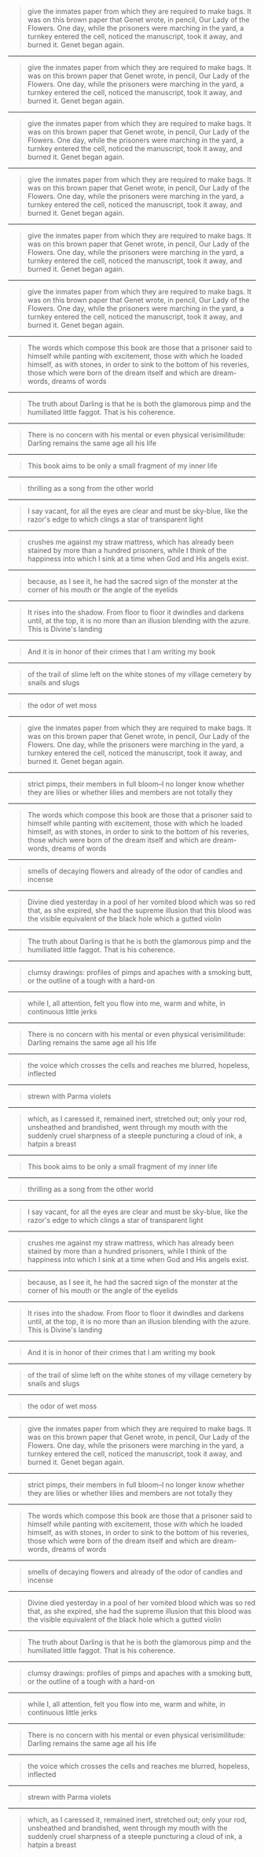 
> give the inmates paper from which they are required to make bags. It was on this brown paper that Genet wrote, in pencil, Our Lady of the Flowers. One day, while the prisoners were marching in the yard, a turnkey entered the cell, noticed the manuscript, took it away, and burned it. Genet began again.

***

> give the inmates paper from which they are required to make bags. It was on this brown paper that Genet wrote, in pencil, Our Lady of the Flowers. One day, while the prisoners were marching in the yard, a turnkey entered the cell, noticed the manuscript, took it away, and burned it. Genet began again.

***

> give the inmates paper from which they are required to make bags. It was on this brown paper that Genet wrote, in pencil, Our Lady of the Flowers. One day, while the prisoners were marching in the yard, a turnkey entered the cell, noticed the manuscript, took it away, and burned it. Genet began again.

***

> give the inmates paper from which they are required to make bags. It was on this brown paper that Genet wrote, in pencil, Our Lady of the Flowers. One day, while the prisoners were marching in the yard, a turnkey entered the cell, noticed the manuscript, took it away, and burned it. Genet began again.

***

> give the inmates paper from which they are required to make bags. It was on this brown paper that Genet wrote, in pencil, Our Lady of the Flowers. One day, while the prisoners were marching in the yard, a turnkey entered the cell, noticed the manuscript, took it away, and burned it. Genet began again.

***

> give the inmates paper from which they are required to make bags. It was on this brown paper that Genet wrote, in pencil, Our Lady of the Flowers. One day, while the prisoners were marching in the yard, a turnkey entered the cell, noticed the manuscript, took it away, and burned it. Genet began again.

***

> The words which compose this book are those that a prisoner said to himself while panting with excitement, those with which he loaded himself, as with stones, in order to sink to the bottom of his reveries, those which were born of the dream itself and which are dream-words, dreams of words

***

> The truth about Darling is that he is both the glamorous pimp and the humiliated little faggot. That is his coherence.

***

> There is no concern with his mental or even physical verisimilitude: Darling remains the same age all his life

***

> This book aims to be only a small fragment of my inner life

***

> thrilling as a song from the other world

***

> I say vacant, for all the eyes are clear and must be sky-blue, like the razor's edge to which clings a star of transparent light

***

> crushes me against my straw mattress, which has already been stained by more than a hundred prisoners, while I think of the happiness into which I sink at a time when God and His angels exist.

***

> because, as I see it, he had the sacred sign of the monster at the corner of his mouth or the angle of the eyelids

***

> It rises into the shadow. From floor to floor it dwindles and darkens until, at the top, it is no more than an illusion blending with the azure. This is Divine's landing

***

> And it is in honor of their crimes that I am writing my book

***

> of the trail of slime left on the white stones of my village cemetery by snails and slugs

***

> the odor of wet moss

***

> give the inmates paper from which they are required to make bags. It was on this brown paper that Genet wrote, in pencil, Our Lady of the Flowers. One day, while the prisoners were marching in the yard, a turnkey entered the cell, noticed the manuscript, took it away, and burned it. Genet began again.

***

> strict pimps, their members in full bloom–I no longer know whether they are lilies or whether lilies and members are not totally they

***

> The words which compose this book are those that a prisoner said to himself while panting with excitement, those with which he loaded himself, as with stones, in order to sink to the bottom of his reveries, those which were born of the dream itself and which are dream-words, dreams of words

***

> smells of decaying flowers and already of the odor of candles and incense

***

> Divine died yesterday in a pool of her vomited blood which was so red that, as she expired, she had the supreme illusion that this blood was the visible equivalent of the black hole which a gutted violin

***

> The truth about Darling is that he is both the glamorous pimp and the humiliated little faggot. That is his coherence.

***

> clumsy drawings: profiles of pimps and apaches with a smoking butt, or the outline of a tough with a hard-on

***

> while I, all attention, felt you flow into me, warm and white, in continuous little jerks

***

> There is no concern with his mental or even physical verisimilitude: Darling remains the same age all his life

***

> the voice which crosses the cells and reaches me blurred, hopeless, inflected

***

> strewn with Parma violets

***

> which, as I caressed it, remained inert, stretched out; only your rod, unsheathed and brandished, went through my mouth with the suddenly cruel sharpness of a steeple puncturing a cloud of ink, a hatpin a breast

***

> This book aims to be only a small fragment of my inner life

***

> thrilling as a song from the other world

***

> I say vacant, for all the eyes are clear and must be sky-blue, like the razor's edge to which clings a star of transparent light

***

> crushes me against my straw mattress, which has already been stained by more than a hundred prisoners, while I think of the happiness into which I sink at a time when God and His angels exist.

***

> because, as I see it, he had the sacred sign of the monster at the corner of his mouth or the angle of the eyelids

***

> It rises into the shadow. From floor to floor it dwindles and darkens until, at the top, it is no more than an illusion blending with the azure. This is Divine's landing

***

> And it is in honor of their crimes that I am writing my book

***

> of the trail of slime left on the white stones of my village cemetery by snails and slugs

***

> the odor of wet moss

***

> give the inmates paper from which they are required to make bags. It was on this brown paper that Genet wrote, in pencil, Our Lady of the Flowers. One day, while the prisoners were marching in the yard, a turnkey entered the cell, noticed the manuscript, took it away, and burned it. Genet began again.

***

> strict pimps, their members in full bloom–I no longer know whether they are lilies or whether lilies and members are not totally they

***

> The words which compose this book are those that a prisoner said to himself while panting with excitement, those with which he loaded himself, as with stones, in order to sink to the bottom of his reveries, those which were born of the dream itself and which are dream-words, dreams of words

***

> smells of decaying flowers and already of the odor of candles and incense

***

> Divine died yesterday in a pool of her vomited blood which was so red that, as she expired, she had the supreme illusion that this blood was the visible equivalent of the black hole which a gutted violin

***

> The truth about Darling is that he is both the glamorous pimp and the humiliated little faggot. That is his coherence.

***

> clumsy drawings: profiles of pimps and apaches with a smoking butt, or the outline of a tough with a hard-on

***

> while I, all attention, felt you flow into me, warm and white, in continuous little jerks

***

> There is no concern with his mental or even physical verisimilitude: Darling remains the same age all his life

***

> the voice which crosses the cells and reaches me blurred, hopeless, inflected

***

> strewn with Parma violets

***

> which, as I caressed it, remained inert, stretched out; only your rod, unsheathed and brandished, went through my mouth with the suddenly cruel sharpness of a steeple puncturing a cloud of ink, a hatpin a breast